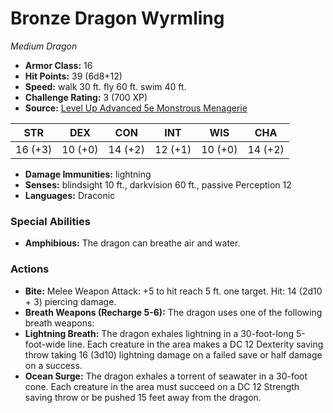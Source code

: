 # Bronze Dragon Wyrmling

*Medium* *Dragon*

- **Armor Class:** 16
- **Hit Points:** 39 (6d8+12)
- **Speed:** walk 30 ft. fly 60 ft. swim 40 ft.
- **Challenge Rating:** 3 (700 XP)
- **Source:** [Level Up Advanced 5e Monstrous Menagerie](https://www.levelup5e.com)

| STR | DEX | CON | INT | WIS | CHA |
| --- | --- | --- | --- | --- | --- |
| 16 (+3) | 10 (+0) | 14 (+2) | 12 (+1) | 10 (+0) | 14 (+2) |

- **Damage Immunities:** lightning
- **Senses:** blindsight 10 ft., darkvision 60 ft., passive Perception 12
- **Languages:** Draconic
### Special Abilities
- **Amphibious:** The dragon can breathe air and water.
### Actions
- **Bite:** Melee Weapon Attack: +5 to hit  reach 5 ft.  one target. Hit: 14 (2d10 + 3) piercing damage.
- **Breath Weapons (Recharge 5-6):** The dragon uses one of the following breath weapons:
- **Lightning Breath:** The dragon exhales lightning in a 30-foot-long  5-foot-wide line. Each creature in the area makes a DC 12 Dexterity saving throw  taking 16 (3d10) lightning damage on a failed save or half damage on a success.
- **Ocean Surge:** The dragon exhales a torrent of seawater in a 30-foot cone. Each creature in the area must succeed on a DC 12 Strength saving throw or be pushed 15 feet away from the dragon.
